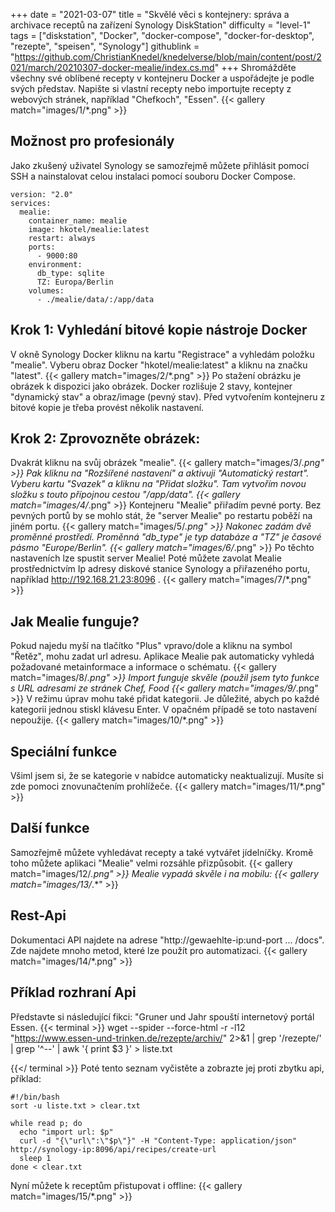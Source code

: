 +++
date = "2021-03-07"
title = "Skvělé věci s kontejnery: správa a archivace receptů na zařízení Synology DiskStation"
difficulty = "level-1"
tags = ["diskstation", "Docker", "docker-compose", "docker-for-desktop", "rezepte", "speisen", "Synology"]
githublink = "https://github.com/ChristianKnedel/knedelverse/blob/main/content/post/2021/march/20210307-docker-mealie/index.cs.md"
+++
Shromážděte všechny své oblíbené recepty v kontejneru Docker a uspořádejte je podle svých představ. Napište si vlastní recepty nebo importujte recepty z webových stránek, například "Chefkoch", "Essen".
{{< gallery match="images/1/*.png" >}}

## Možnost pro profesionály
Jako zkušený uživatel Synology se samozřejmě můžete přihlásit pomocí SSH a nainstalovat celou instalaci pomocí souboru Docker Compose.
```
version: "2.0"
services:
  mealie:
    container_name: mealie
    image: hkotel/mealie:latest
    restart: always
    ports:
      - 9000:80
    environment:
      db_type: sqlite
      TZ: Europa/Berlin
    volumes:
      - ./mealie/data/:/app/data

```

## Krok 1: Vyhledání bitové kopie nástroje Docker
V okně Synology Docker kliknu na kartu "Registrace" a vyhledám položku "mealie". Vyberu obraz Docker "hkotel/mealie:latest" a kliknu na značku "latest".
{{< gallery match="images/2/*.png" >}}
Po stažení obrázku je obrázek k dispozici jako obrázek. Docker rozlišuje 2 stavy, kontejner "dynamický stav" a obraz/image (pevný stav). Před vytvořením kontejneru z bitové kopie je třeba provést několik nastavení.
## Krok 2: Zprovozněte obrázek:
Dvakrát kliknu na svůj obrázek "mealie".
{{< gallery match="images/3/*.png" >}}
Pak kliknu na "Rozšířené nastavení" a aktivuji "Automatický restart". Vyberu kartu "Svazek" a kliknu na "Přidat složku". Tam vytvořím novou složku s touto přípojnou cestou "/app/data".
{{< gallery match="images/4/*.png" >}}
Kontejneru "Mealie" přiřadím pevné porty. Bez pevných portů by se mohlo stát, že "server Mealie" po restartu poběží na jiném portu.
{{< gallery match="images/5/*.png" >}}
Nakonec zadám dvě proměnné prostředí. Proměnná "db_type" je typ databáze a "TZ" je časové pásmo "Europe/Berlin".
{{< gallery match="images/6/*.png" >}}
Po těchto nastaveních lze spustit server Mealie! Poté můžete zavolat Mealie prostřednictvím Ip adresy diskové stanice Synology a přiřazeného portu, například http://192.168.21.23:8096 .
{{< gallery match="images/7/*.png" >}}

## Jak Mealie funguje?
Pokud najedu myší na tlačítko "Plus" vpravo/dole a kliknu na symbol "Řetěz", mohu zadat url adresu. Aplikace Mealie pak automaticky vyhledá požadované metainformace a informace o schématu.
{{< gallery match="images/8/*.png" >}}
Import funguje skvěle (použil jsem tyto funkce s URL adresami ze stránek Chef, Food
{{< gallery match="images/9/*.png" >}}
V režimu úprav mohu také přidat kategorii. Je důležité, abych po každé kategorii jednou stiskl klávesu Enter. V opačném případě se toto nastavení nepoužije.
{{< gallery match="images/10/*.png" >}}

## Speciální funkce
Všiml jsem si, že se kategorie v nabídce automaticky neaktualizují. Musíte si zde pomoci znovunačtením prohlížeče.
{{< gallery match="images/11/*.png" >}}

## Další funkce
Samozřejmě můžete vyhledávat recepty a také vytvářet jídelníčky. Kromě toho můžete aplikaci "Mealie" velmi rozsáhle přizpůsobit.
{{< gallery match="images/12/*.png" >}}
Mealie vypadá skvěle i na mobilu:
{{< gallery match="images/13/*.*" >}}

## Rest-Api
Dokumentaci API najdete na adrese "http://gewaehlte-ip:und-port ... /docs". Zde najdete mnoho metod, které lze použít pro automatizaci.
{{< gallery match="images/14/*.png" >}}

## Příklad rozhraní Api
Představte si následující fikci: "Gruner und Jahr spouští internetový portál Essen.
{{< terminal >}}
wget --spider --force-html -r -l12  "https://www.essen-und-trinken.de/rezepte/archiv/"  2>&1 | grep '/rezepte/' | grep '^--' | awk '{ print $3 }' > liste.txt

{{</ terminal >}}
Poté tento seznam vyčistěte a zobrazte jej proti zbytku api, příklad:
```
#!/bin/bash
sort -u liste.txt > clear.txt

while read p; do
  echo "import url: $p"
  curl -d "{\"url\":\"$p\"}" -H "Content-Type: application/json" http://synology-ip:8096/api/recipes/create-url
  sleep 1
done < clear.txt

```
Nyní můžete k receptům přistupovat i offline:
{{< gallery match="images/15/*.png" >}}

